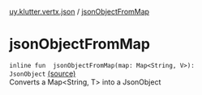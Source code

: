 [uy.klutter.vertx.json](index.md) / [jsonObjectFromMap](.)


# jsonObjectFromMap
<code>inline fun <V> jsonObjectFromMap(map: Map<String, V>): JsonObject</code> [(source)](https://github.com/kohesive/klutter/blob/master/vertx3-jdk8/src/main/kotlin/uy/klutter/vertx/json/VertxJson.kt#L28)<br/>
Converts a Map&lt;String, T&gt; into a JsonObject


